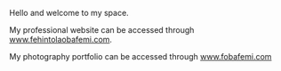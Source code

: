 Hello and welcome to my space.

My professional website can be accessed through www.fehintolaobafemi.com.

My photography portfolio can be accessed through www.fobafemi.com
<!---
FehintolaObafemi/FehintolaObafemi is a ✨ special ✨ repository because its `README.md` (this file) appears on your GitHub profile.
You can click the Preview link to take a look at your changes.
--->
